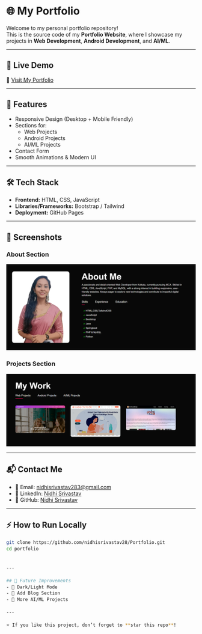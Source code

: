 # 🌐 My Portfolio

Welcome to my personal portfolio repository!  
This is the source code of my **Portfolio Website**, where I showcase my projects in **Web Development**, **Android Development**, and **AI/ML**.  

---

## 🚀 Live Demo
🔗 [Visit My Portfolio](nidhisrivastav28.github.io/Portfolio/)

---

## 📂 Features
- Responsive Design (Desktop + Mobile Friendly)  
- Sections for:
  - Web Projects  
  - Android Projects  
  - AI/ML Projects  
- Contact Form  
- Smooth Animations & Modern UI  

---

## 🛠️ Tech Stack
- **Frontend:** HTML, CSS, JavaScript  
- **Libraries/Frameworks:** Bootstrap / Tailwind 
- **Deployment:** GitHub Pages 

---

## 📸 Screenshots
### About Section  
![About Section](./images/readme_about.png)

### Projects Section  
![Projects Screenshot](./images/readme_project.png)

---

## 📬 Contact Me
- 📧 Email: [nidhisrivastav283@gmail.com](mailto:nidhisrivastav283@gmail.com)  
- 💼 LinkedIn: [Nidhi Srivastav](https://www.linkedin.com/in/nidhi-srivastav-4aa298262/)  
- 🐙 GitHub: [Nidhi Srivastav](https://github.com/nidhisrivastav28)  

---

## ⚡ How to Run Locally
```bash
git clone https://github.com/nidhisrivastav28/Portfolio.git
cd portfolio


---

## 📌 Future Improvements
- 🌙 Dark/Light Mode  
- 📝 Add Blog Section  
- 🤖 More AI/ML Projects  

---

⭐ If you like this project, don’t forget to **star this repo**!
